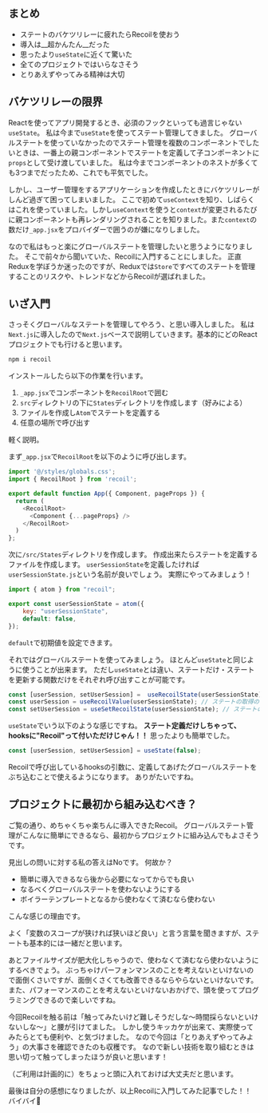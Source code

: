 ## まとめ
- ステートのバケツリレーに疲れたらRecoilを使おう
- 導入は__超かんたん__だった
- 思ったより`useState`に近くて驚いた
- 全てのプロジェクトではいらなさそう
- とりあえずやってみる精神は大切

## バケツリレーの限界
Reactを使ってアプリ開発するとき、必須のフックといっても過言じゃない`useState`。
私は今まで`useState`を使ってステート管理してきました。
グローバルステートを使っていなかったのでステート管理を複数のコンポーネントでしたいときは、一番上の親コンポーネントでステートを定義して子コンポーネントに`props`として受け渡していました。
私は今までコンポーネントのネストが多くても3つまでだったため、これでも平気でした。

しかし、ユーザー管理をするアプリケーションを作成したときにバケツリレーがしんど過ぎて困ってしまいました。
ここで初めて`useContext`を知り、しばらくはこれを使っていました。しかし`useContext`を使うと`context`が変更されるたびに親コンポーネントも再レンダリングされることを知りました。また`context`の数だけ`_app.jsx`をプロバイダーで囲うのが嫌になりしました。

なので私はもっと楽にグローバルステートを管理したいと思うようになりました。
そこで前々から聞いていた、Recoilに入門することにしました。
正直Reduxを学ぼうか迷ったのですが、Reduxでは`Store`ですべてのステートを管理することのリスクや、トレンドなどからRecoilが選ばれました。

## いざ入門
さっそくグローバルなステートを管理してやろう、と思い導入しました。
私は`Next.js`に導入したので`Next.js`ベースで説明していきます。基本的にどのReactプロジェクトでも行けると思います。

```bash
npm i recoil
```

インストールしたら以下の作業を行います。
1. `_app.jsx`でコンポーネントを`RecoilRoot`で囲む
2. `src`ディレクトリの下に`States`ディレクトリを作成します（好みによる）
3. ファイルを作成し`Atom`でステートを定義する
4. 任意の場所で呼び出す

軽く説明。

まず`_app.jsx`で`RecoilRoot`を以下のように呼び出します。

```javascript
import '@/styles/globals.css';
import { RecoilRoot } from 'recoil';

export default function App({ Component, pageProps }) {
  return (
    <RecoilRoot>
      <Component {...pageProps} />
    </RecoilRoot>
  )
};
```

次に`/src/States`ディレクトリを作成します。
作成出来たらステートを定義するファイルを作成します。
`userSessionState`を定義したければ`userSessionState.js`という名前が良いでしょう。
実際にやってみましょう！

```javascript
import { atom } from "recoil";

export const userSessionState = atom({
    key: "userSessionState",
    default: false,
});
```

`default`で初期値を設定できます。

それではグローバルステートを使ってみましょう。
ほとんど`useState`と同じように使うことが出来ます。
ただし`useState`とは違い、ステートだけ・ステートを更新する関数だけをそれぞれ呼び出すことが可能です。

```javascript
const [userSession, setUserSession] =  useRecoilState(userSessionState);
const userSession = useRecoilValue(userSessionState); // ステートの取得のみ可能
const setUserSession = useSetRecoilState(userSessionState); // ステートの更新のみ可能
```

`useState`でいう以下のような感じですね。
__ステート定義だけしちゃって、hooksに"Recoil"って付いただけじゃん！！__
思ったよりも簡単でした。

```javascript
const [userSession, setUserSession] = useState(false);
```

Recoilで呼び出しているhooksの引数に、定義してあげたグローバルステートをぶち込むことで使えるようになります。
ありがたいですね。

## プロジェクトに最初から組み込むべき？
ご覧の通り、めちゃくちゃ楽ちんに導入できたRecoil。
グローバルステート管理がこんなに簡単にできるなら、最初からプロジェクトに組み込んでもよさそうです。

見出しの問いに対する私の答えはNoです。
何故か？

- 簡単に導入できるなら後から必要になってからでも良い
- なるべくグローバルステートを使わないようにする
- ボイラーテンプレートとなるから使わなくて済むなら使わない

こんな感じの理由です。

よく「変数のスコープが狭ければ狭いほど良い」と言う言葉を聞きますが、ステートも基本的には一緒だと思います。

あとファイルサイズが肥大化しちゃうので、使わなくて済むなら使わないようにするべきでょう。
ぶっちゃけパーフォンマンスのことを考えないといけないので面倒くさいですが、面倒くさくても改善できるならやらないといけないです。
また、パフォーマンスのことを考えないといけないおかげで、頭を使ってプログラミングできるので楽しいですね。

今回Recoilを触る前は「触ってみたいけど難しそうだしな～時間採らないといけないしな～」と腰が引けてました。
しかし使うキッカケが出来て、実際使ってみたらとても便利や、と気づけました。
なので今回は「とりあえずやってみよう」の大事さを確認できたのも収穫です。
なので新しい技術を取り組むときは思い切って触ってしまったほうが良いと思います！

（ご利用は計画的に）をちょっと頭に入れておけば大丈夫だと思います。

最後は自分の感想になりましたが、以上Recoilに入門してみた記事でした！！
バイバイ👋
